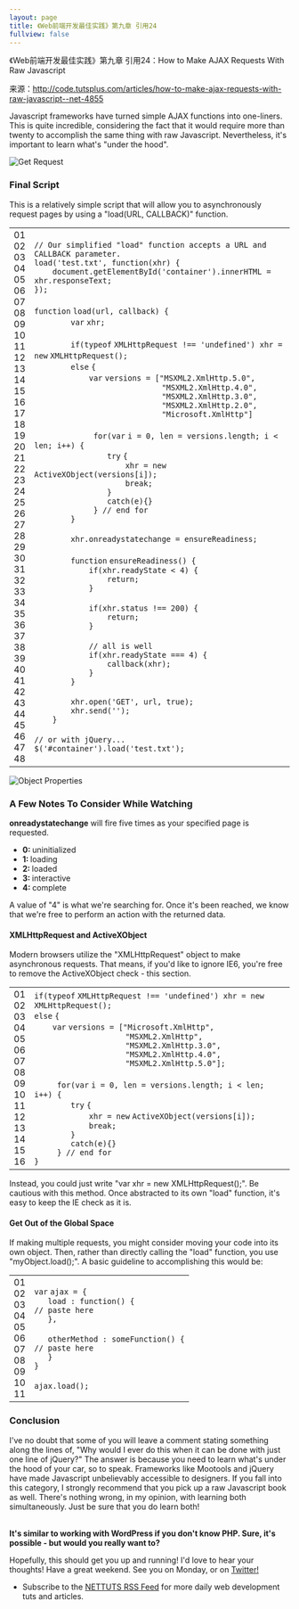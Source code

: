 ```yaml
---
layout: page
title: 《Web前端开发最佳实践》第九章 引用24
fullview: false
---
```


<p>《Web前端开发最佳实践》第九章 引用24：How to Make AJAX Requests With Raw Javascript</p>
<p>来源：<a title="http://code.tutsplus.com/articles/how-to-make-ajax-requests-with-raw-javascript--net-4855" href="http://code.tutsplus.com/articles/how-to-make-ajax-requests-with-raw-javascript--net-4855">http://code.tutsplus.com/articles/how-to-make-ajax-requests-with-raw-javascript--net-4855</a></p>
<div class="post-body__content">
<p>Javascript frameworks have turned simple AJAX functions into one-liners. This is quite incredible, considering the fact that it would require more than twenty to accomplish the same thing with raw Javascript. Nevertheless, it's important to learn what's "under the hood".</p>
<div class="tutorial_image"><img src="https://cdn.tutsplus.com/net/uploads/legacy/324_ajax/firebug.png" alt="Get Request" data-original-url="http://nettuts.s3.amazonaws.com/324_ajax/firebug.png" /></div>
<h3 class="nolinks">Final Script</h3>
<p>This is a relatively simple script that will allow you to asynchronously request pages by using a "load(URL, CALLBACK)" function.</p>
<div>
<div id="highlighter_931703" class="syntaxhighlighter  javascript">
<table border="0" cellspacing="0" cellpadding="0">
<tbody>
<tr>
<td class="gutter">
<div class="line number1 index0 alt2">01</div>
<div class="line number2 index1 alt1">02</div>
<div class="line number3 index2 alt2">03</div>
<div class="line number4 index3 alt1">04</div>
<div class="line number5 index4 alt2">05</div>
<div class="line number6 index5 alt1">06</div>
<div class="line number7 index6 alt2">07</div>
<div class="line number8 index7 alt1">08</div>
<div class="line number9 index8 alt2">09</div>
<div class="line number10 index9 alt1">10</div>
<div class="line number11 index10 alt2">11</div>
<div class="line number12 index11 alt1">12</div>
<div class="line number13 index12 alt2">13</div>
<div class="line number14 index13 alt1">14</div>
<div class="line number15 index14 alt2">15</div>
<div class="line number16 index15 alt1">16</div>
<div class="line number17 index16 alt2">17</div>
<div class="line number18 index17 alt1">18</div>
<div class="line number19 index18 alt2">19</div>
<div class="line number20 index19 alt1">20</div>
<div class="line number21 index20 alt2">21</div>
<div class="line number22 index21 alt1">22</div>
<div class="line number23 index22 alt2">23</div>
<div class="line number24 index23 alt1">24</div>
<div class="line number25 index24 alt2">25</div>
<div class="line number26 index25 alt1">26</div>
<div class="line number27 index26 alt2">27</div>
<div class="line number28 index27 alt1">28</div>
<div class="line number29 index28 alt2">29</div>
<div class="line number30 index29 alt1">30</div>
<div class="line number31 index30 alt2">31</div>
<div class="line number32 index31 alt1">32</div>
<div class="line number33 index32 alt2">33</div>
<div class="line number34 index33 alt1">34</div>
<div class="line number35 index34 alt2">35</div>
<div class="line number36 index35 alt1">36</div>
<div class="line number37 index36 alt2">37</div>
<div class="line number38 index37 alt1">38</div>
<div class="line number39 index38 alt2">39</div>
<div class="line number40 index39 alt1">40</div>
<div class="line number41 index40 alt2">41</div>
<div class="line number42 index41 alt1">42</div>
<div class="line number43 index42 alt2">43</div>
<div class="line number44 index43 alt1">44</div>
<div class="line number45 index44 alt2">45</div>
<div class="line number46 index45 alt1">46</div>
<div class="line number47 index46 alt2">47</div>
<div class="line number48 index47 alt1">48</div>
</td>
<td class="code">
<div class="container">
<div class="line number1 index0 alt2"><code class="javascript comments">// Our simplified "load" function accepts a URL and CALLBACK parameter.</code></div>
<div class="line number2 index1 alt1"><code class="javascript plain">load(</code><code class="javascript string">'test.txt'</code><code class="javascript plain">, </code><code class="javascript keyword">function</code><code class="javascript plain">(xhr) {</code></div>
<div class="line number3 index2 alt2"><code class="javascript spaces">    </code><code class="javascript plain">document.getElementById(</code><code class="javascript string">'container'</code><code class="javascript plain">).innerHTML = xhr.responseText;</code></div>
<div class="line number4 index3 alt1"><code class="javascript plain">});</code></div>
<div class="line number5 index4 alt2"> </div>
<div class="line number6 index5 alt1"><code class="javascript keyword">function</code> <code class="javascript plain">load(url, callback) {</code></div>
<div class="line number7 index6 alt2"><code class="javascript spaces">        </code><code class="javascript keyword">var</code> <code class="javascript plain">xhr;</code></div>
<div class="line number8 index7 alt1"><code class="javascript spaces">        </code> </div>
<div class="line number9 index8 alt2"><code class="javascript spaces">        </code><code class="javascript keyword">if</code><code class="javascript plain">(</code><code class="javascript keyword">typeof</code> <code class="javascript plain">XMLHttpRequest !== </code><code class="javascript string">'undefined'</code><code class="javascript plain">) xhr = </code><code class="javascript keyword">new</code> <code class="javascript plain">XMLHttpRequest();</code></div>
<div class="line number10 index9 alt1"><code class="javascript spaces">        </code><code class="javascript keyword">else</code> <code class="javascript plain">{</code></div>
<div class="line number11 index10 alt2"><code class="javascript spaces">            </code><code class="javascript keyword">var</code> <code class="javascript plain">versions = [</code><code class="javascript string">"MSXML2.XmlHttp.5.0"</code><code class="javascript plain">, </code></div>
<div class="line number12 index11 alt1"><code class="javascript spaces">                            </code><code class="javascript string">"MSXML2.XmlHttp.4.0"</code><code class="javascript plain">,</code></div>
<div class="line number13 index12 alt2"><code class="javascript spaces">                            </code><code class="javascript string">"MSXML2.XmlHttp.3.0"</code><code class="javascript plain">, </code></div>
<div class="line number14 index13 alt1"><code class="javascript spaces">                            </code><code class="javascript string">"MSXML2.XmlHttp.2.0"</code><code class="javascript plain">,</code></div>
<div class="line number15 index14 alt2"><code class="javascript spaces">                            </code><code class="javascript string">"Microsoft.XmlHttp"</code><code class="javascript plain">]</code></div>
<div class="line number16 index15 alt1"> </div>
<div class="line number17 index16 alt2"><code class="javascript spaces">             </code><code class="javascript keyword">for</code><code class="javascript plain">(</code><code class="javascript keyword">var</code> <code class="javascript plain">i = 0, len = versions.length; i &lt; len; i++) {</code></div>
<div class="line number18 index17 alt1"><code class="javascript spaces">                </code><code class="javascript keyword">try</code> <code class="javascript plain">{</code></div>
<div class="line number19 index18 alt2"><code class="javascript spaces">                    </code><code class="javascript plain">xhr = </code><code class="javascript keyword">new</code> <code class="javascript plain">ActiveXObject(versions[i]);</code></div>
<div class="line number20 index19 alt1"><code class="javascript spaces">                    </code><code class="javascript keyword">break</code><code class="javascript plain">;</code></div>
<div class="line number21 index20 alt2"><code class="javascript spaces">                </code><code class="javascript plain">}</code></div>
<div class="line number22 index21 alt1"><code class="javascript spaces">                </code><code class="javascript keyword">catch</code><code class="javascript plain">(e){}</code></div>
<div class="line number23 index22 alt2"><code class="javascript spaces">             </code><code class="javascript plain">} </code><code class="javascript comments">// end for</code></div>
<div class="line number24 index23 alt1"><code class="javascript spaces">        </code><code class="javascript plain">}</code></div>
<div class="line number25 index24 alt2"><code class="javascript spaces">        </code> </div>
<div class="line number26 index25 alt1"><code class="javascript spaces">        </code><code class="javascript plain">xhr.onreadystatechange = ensureReadiness;</code></div>
<div class="line number27 index26 alt2"><code class="javascript spaces">        </code> </div>
<div class="line number28 index27 alt1"><code class="javascript spaces">        </code><code class="javascript keyword">function</code> <code class="javascript plain">ensureReadiness() {</code></div>
<div class="line number29 index28 alt2"><code class="javascript spaces">            </code><code class="javascript keyword">if</code><code class="javascript plain">(xhr.readyState &lt; 4) {</code></div>
<div class="line number30 index29 alt1"><code class="javascript spaces">                </code><code class="javascript keyword">return</code><code class="javascript plain">;</code></div>
<div class="line number31 index30 alt2"><code class="javascript spaces">            </code><code class="javascript plain">}</code></div>
<div class="line number32 index31 alt1"><code class="javascript spaces">            </code> </div>
<div class="line number33 index32 alt2"><code class="javascript spaces">            </code><code class="javascript keyword">if</code><code class="javascript plain">(xhr.status !== 200) {</code></div>
<div class="line number34 index33 alt1"><code class="javascript spaces">                </code><code class="javascript keyword">return</code><code class="javascript plain">;</code></div>
<div class="line number35 index34 alt2"><code class="javascript spaces">            </code><code class="javascript plain">}</code></div>
<div class="line number36 index35 alt1"> </div>
<div class="line number37 index36 alt2"><code class="javascript spaces">            </code><code class="javascript comments">// all is well  </code></div>
<div class="line number38 index37 alt1"><code class="javascript spaces">            </code><code class="javascript keyword">if</code><code class="javascript plain">(xhr.readyState === 4) {</code></div>
<div class="line number39 index38 alt2"><code class="javascript spaces">                </code><code class="javascript plain">callback(xhr);</code></div>
<div class="line number40 index39 alt1"><code class="javascript spaces">            </code><code class="javascript plain">}           </code></div>
<div class="line number41 index40 alt2"><code class="javascript spaces">        </code><code class="javascript plain">}</code></div>
<div class="line number42 index41 alt1"><code class="javascript spaces">        </code> </div>
<div class="line number43 index42 alt2"><code class="javascript spaces">        </code><code class="javascript plain">xhr.open(</code><code class="javascript string">'GET'</code><code class="javascript plain">, url, </code><code class="javascript keyword">true</code><code class="javascript plain">);</code></div>
<div class="line number44 index43 alt1"><code class="javascript spaces">        </code><code class="javascript plain">xhr.send(</code><code class="javascript string">''</code><code class="javascript plain">);</code></div>
<div class="line number45 index44 alt2"><code class="javascript spaces">    </code><code class="javascript plain">}</code></div>
<div class="line number46 index45 alt1"> </div>
<div class="line number47 index46 alt2"><code class="javascript comments">// or with jQuery...</code></div>
<div class="line number48 index47 alt1"><code class="javascript plain">$(</code><code class="javascript string">'#container'</code><code class="javascript plain">).load(</code><code class="javascript string">'test.txt'</code><code class="javascript plain">);</code></div>
</div>
</td>
</tr>
</tbody>
</table>
</div>
</div>
<div class="tutorial_image"><img src="https://cdn.tutsplus.com/net/uploads/legacy/324_ajax/objectProperties.png" alt="Object Properties" data-original-url="http://nettuts.s3.amazonaws.com/324_ajax/objectProperties.png" /></div>
<h3 class="nolinks">A Few Notes To Consider While Watching</h3>
<p><strong>onreadystatechange</strong> will fire five times as your specified page is requested.</p>
<ul>
<li><strong>0: </strong>uninitialized</li>
<li><strong>1: </strong>loading</li>
<li><strong>2: </strong>loaded</li>
<li><strong>3: </strong>interactive</li>
<li><strong>4: </strong>complete</li>
</ul>
<p>A value of "4" is what we're searching for. Once it's been reached, we know that we're free to perform an action with the returned data.</p>
<h4 class="nolinks">XMLHttpRequest and ActiveXObject</h4>
<p>Modern browsers utilize the "XMLHttpRequest" object to make asynchronous requests. That means, if you'd like to ignore IE6, you're free to remove the ActiveXObject check - this section.</p>
<div>
<div id="highlighter_170956" class="syntaxhighlighter  javascript">
<table border="0" cellspacing="0" cellpadding="0">
<tbody>
<tr>
<td class="gutter">
<div class="line number1 index0 alt2">01</div>
<div class="line number2 index1 alt1">02</div>
<div class="line number3 index2 alt2">03</div>
<div class="line number4 index3 alt1">04</div>
<div class="line number5 index4 alt2">05</div>
<div class="line number6 index5 alt1">06</div>
<div class="line number7 index6 alt2">07</div>
<div class="line number8 index7 alt1">08</div>
<div class="line number9 index8 alt2">09</div>
<div class="line number10 index9 alt1">10</div>
<div class="line number11 index10 alt2">11</div>
<div class="line number12 index11 alt1">12</div>
<div class="line number13 index12 alt2">13</div>
<div class="line number14 index13 alt1">14</div>
<div class="line number15 index14 alt2">15</div>
<div class="line number16 index15 alt1">16</div>
</td>
<td class="code">
<div class="container">
<div class="line number1 index0 alt2"><code class="javascript keyword">if</code><code class="javascript plain">(</code><code class="javascript keyword">typeof</code> <code class="javascript plain">XMLHttpRequest !== </code><code class="javascript string">'undefined'</code><code class="javascript plain">) xhr = </code><code class="javascript keyword">new</code> <code class="javascript plain">XMLHttpRequest();</code></div>
<div class="line number2 index1 alt1"><code class="javascript keyword">else</code> <code class="javascript plain">{</code></div>
<div class="line number3 index2 alt2"><code class="javascript spaces">    </code><code class="javascript keyword">var</code> <code class="javascript plain">versions = [</code><code class="javascript string">"Microsoft.XmlHttp"</code><code class="javascript plain">, </code></div>
<div class="line number4 index3 alt1"><code class="javascript spaces">                    </code><code class="javascript string">"MSXML2.XmlHttp"</code><code class="javascript plain">,</code></div>
<div class="line number5 index4 alt2"><code class="javascript spaces">                    </code><code class="javascript string">"MSXML2.XmlHttp.3.0"</code><code class="javascript plain">, </code></div>
<div class="line number6 index5 alt1"><code class="javascript spaces">                    </code><code class="javascript string">"MSXML2.XmlHttp.4.0"</code><code class="javascript plain">,</code></div>
<div class="line number7 index6 alt2"><code class="javascript spaces">                    </code><code class="javascript string">"MSXML2.XmlHttp.5.0"</code><code class="javascript plain">];</code></div>
<div class="line number8 index7 alt1"><code class="javascript spaces">     </code> </div>
<div class="line number9 index8 alt2"><code class="javascript spaces">     </code><code class="javascript keyword">for</code><code class="javascript plain">(</code><code class="javascript keyword">var</code> <code class="javascript plain">i = 0, len = versions.length; i &lt; len; i++) {</code></div>
<div class="line number10 index9 alt1"><code class="javascript spaces">        </code><code class="javascript keyword">try</code> <code class="javascript plain">{</code></div>
<div class="line number11 index10 alt2"><code class="javascript spaces">            </code><code class="javascript plain">xhr = </code><code class="javascript keyword">new</code> <code class="javascript plain">ActiveXObject(versions[i]);</code></div>
<div class="line number12 index11 alt1"><code class="javascript spaces">            </code><code class="javascript keyword">break</code><code class="javascript plain">;</code></div>
<div class="line number13 index12 alt2"><code class="javascript spaces">        </code><code class="javascript plain">}</code></div>
<div class="line number14 index13 alt1"><code class="javascript spaces">        </code><code class="javascript keyword">catch</code><code class="javascript plain">(e){}</code></div>
<div class="line number15 index14 alt2"><code class="javascript spaces">     </code><code class="javascript plain">} </code><code class="javascript comments">// end for</code></div>
<div class="line number16 index15 alt1"><code class="javascript plain">}</code></div>
</div>
</td>
</tr>
</tbody>
</table>
</div>
</div>
<p>Instead, you could just write "var xhr = new XMLHttpRequest();". Be cautious with this method. Once abstracted to its own "load" function, it's easy to keep the IE check as it is.</p>
<h4 class="nolinks">Get Out of the Global Space</h4>
<p>If making multiple requests, you might consider moving your code into its own object. Then, rather than directly calling the "load" function, you use "myObject.load();". A basic guideline to accomplishing this would be:</p>
<div>
<div id="highlighter_923415" class="syntaxhighlighter  javascript">
<table border="0" cellspacing="0" cellpadding="0">
<tbody>
<tr>
<td class="gutter">
<div class="line number1 index0 alt2">01</div>
<div class="line number2 index1 alt1">02</div>
<div class="line number3 index2 alt2">03</div>
<div class="line number4 index3 alt1">04</div>
<div class="line number5 index4 alt2">05</div>
<div class="line number6 index5 alt1">06</div>
<div class="line number7 index6 alt2">07</div>
<div class="line number8 index7 alt1">08</div>
<div class="line number9 index8 alt2">09</div>
<div class="line number10 index9 alt1">10</div>
<div class="line number11 index10 alt2">11</div>
</td>
<td class="code">
<div class="container">
<div class="line number1 index0 alt2"><code class="javascript keyword">var</code> <code class="javascript plain">ajax = {</code></div>
<div class="line number2 index1 alt1"><code class="javascript spaces">   </code><code class="javascript plain">load : </code><code class="javascript keyword">function</code><code class="javascript plain">() {</code></div>
<div class="line number3 index2 alt2"><code class="javascript comments">// paste here</code></div>
<div class="line number4 index3 alt1"><code class="javascript spaces">   </code><code class="javascript plain">},</code></div>
<div class="line number5 index4 alt2"> </div>
<div class="line number6 index5 alt1"><code class="javascript spaces">   </code><code class="javascript plain">otherMethod : someFunction() {</code></div>
<div class="line number7 index6 alt2"><code class="javascript comments">// paste here</code></div>
<div class="line number8 index7 alt1"><code class="javascript spaces">   </code><code class="javascript plain">}</code></div>
<div class="line number9 index8 alt2"><code class="javascript plain">}</code></div>
<div class="line number10 index9 alt1"> </div>
<div class="line number11 index10 alt2"><code class="javascript plain">ajax.load();</code></div>
</div>
</td>
</tr>
</tbody>
</table>
</div>
</div>
<h3 class="nolinks">Conclusion</h3>
<p>I've no doubt that some of you will leave a comment stating something along the lines of, "Why would I ever do this when it can be done with just one line of jQuery?" The answer is because you need to learn what's under the hood of your car, so to speak. Frameworks like Mootools and jQuery have made Javascript unbelievably accessible to designers. If you fall into this category, I strongly recommend that you pick up a raw Javascript book as well. There's nothing wrong, in my opinion, with learning both simultaneously. Just be sure that you do learn both!</p>
<p><strong><br />It's similar to working with WordPress if you don't know PHP. Sure, it's possible - but would you really want to?<br /></strong></p>
<p>Hopefully, this should get you up and running! I'd love to hear your thoughts! Have a great weekend. See you on Monday, or on <a href="http://www.twitter.com/NETTUTS">Twitter!</a></p>
<ul class="webroundup">
<li>Subscribe to the <a title="NETTUTS RSS Feed" href="http://feeds.feedburner.com/nettuts">NETTUTS RSS Feed</a> for more daily web development tuts and articles.</li>
</ul>
<p>
<script type="text/javascript">// <![CDATA[
digg_url = "post permalink (not digg url)";
// ]]></script>
<br />
<script type="text/javascript" src="http://digg.com/tools/diggthis.js"></script>
</p>
</div>